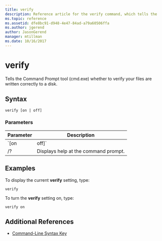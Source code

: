 ```yaml
---
title: verify
description: Reference article for the verify command, which tells the Command Prompt tool whether to verify your files are written correctly to a disk.
ms.topic: reference
ms.assetid: dfe8bc91-d948-4e47-84ad-a79a60506ffa
ms.author: jgerend
author: JasonGerend
manager: mtillman
ms.date: 10/16/2017
---
```


# verify

Tells the Command Prompt tool (cmd.exe) whether to verify your files are written correctly to a disk.

## Syntax

```
verify [on | off]
```

### Parameters

| Parameter | Description |
|--|--|
| `[on | off]` | Switches the **verify** setting on or off. |
| /? | Displays help at the command prompt. |

## Examples

To display the current **verify** setting, type:

```
verify
```

To turn the **verify** setting on, type:

```
verify on
```

## Additional References

- [Command-Line Syntax Key](command-line-syntax-key.md)
